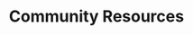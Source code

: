 ---
title: Community Resources
slug: "community"
icon: "fa fa-users"
description: ''
hidden: false
---